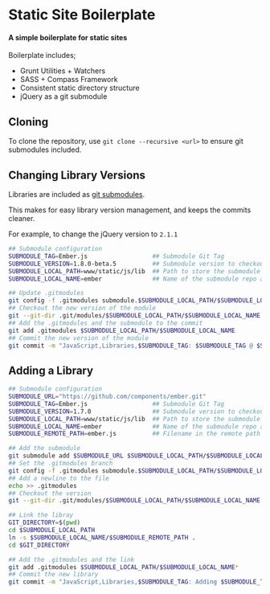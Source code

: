 # Static Site Boilerplate
#### A simple boilerplate for static sites

Boilerplate includes;

- Grunt Utilities + Watchers
- SASS + Compass Framework
- Consistent static directory structure
- jQuery as a git submodule


## Cloning

To clone the repository, use 
`git clone --recursive <url>`
to ensure git submodules included.


## Changing Library Versions

Libraries are included as [git submodules](http://git-scm.com/docs/git-submodule).

This makes for easy library version management, and keeps the commits cleaner.

For example, to change the jQuery version to `2.1.1`

```sh
## Submodule configuration
SUBMODULE_TAG=Ember.js                  ## Submodule Git Tag
SUBMODULE_VERSION=1.8.0-beta.5          ## Submodule version to checkout
SUBMODULE_LOCAL_PATH=www/static/js/lib  ## Path to store the submodule
SUBMODULE_LOCAL_NAME=ember              ## Name of the submodule repo and link

## Update .gitmodules
git config -f .gitmodules submodule.$SUBMODULE_LOCAL_PATH/$SUBMODULE_LOCAL_NAME.branch $SUBMODULE_VERSION
## Checkout the new version of the module
git --git-dir .git/modules/$SUBMODULE_LOCAL_PATH/$SUBMODULE_LOCAL_NAME checkout $SUBMODULE_VERSION
## Add the .gitmodules and the submodule to the commit
git add .gitmodules $SUBMODULE_LOCAL_PATH/$SUBMODULE_LOCAL_NAME
## Commit the new version of the module
git commit -m "JavaScript,Libraries,$SUBMODULE_TAG: $SUBMODULE_TAG @ $SUBMODULE_VERSION"
```


## Adding a Library

```sh
## Submodule configuration
SUBMODULE_URL="https://github.com/components/ember.git"
SUBMODULE_TAG=Ember.js                  ## Submodule Git Tag
SUBMODULE_VERSION=1.7.0                 ## Submodule version to checkout
SUBMODULE_LOCAL_PATH=www/static/js/lib  ## Path to store the submodule
SUBMODULE_LOCAL_NAME=ember              ## Name of the submodule repo and link
SUBMODULE_REMOTE_PATH=ember.js          ## Filename in the remote path

## Add the submodule
git submodule add $SUBMODULE_URL $SUBMODULE_LOCAL_PATH/$SUBMODULE_LOCAL_NAME
## Set the .gitmodules branch
git config -f .gitmodules submodule.$SUBMODULE_LOCAL_PATH/$SUBMODULE_LOCAL_NAME.branch $SUBMODULE_VERSION
## Add a newline to the file
echo >> .gitmodules
## Checkout the version
git --git-dir .git/modules/$SUBMODULE_LOCAL_PATH/$SUBMODULE_LOCAL_NAME checkout $SUBMODULE_VERSION

## Link the libray
GIT_DIRECTORY=$(pwd)
cd $SUBMODULE_LOCAL_PATH
ln -s $SUBMODULE_LOCAL_NAME/$SUBMODULE_REMOTE_PATH .
cd $GIT_DIRECTORY

## Add the .gitmodules and the link
git add .gitmodules $SUBMODULE_LOCAL_PATH/$SUBMODULE_LOCAL_NAME*
## Commit the new library
git commit -m "JavaScript,Libraries,$SUBMODULE_TAG: Adding $SUBMODULE_TAG @ $SUBMODULE_VERSION"
```
